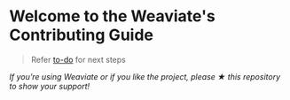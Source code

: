 # Welcome to the Weaviate's Contributing Guide

> Refer [to-do](/TO-DO.md) for next steps

*If you’re using Weaviate or if you like the project, please ★ this repository to show your support!*

